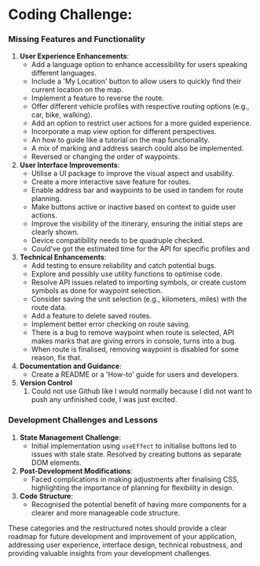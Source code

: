 # Coding Challenge:
### Missing Features and Functionality

1. **User Experience Enhancements**:
    - Add a language option to enhance accessibility for users speaking different languages.
    - Include a 'My Location' button to allow users to quickly find their current location on the map.
    - Implement a feature to reverse the route.
    - Offer different vehicle profiles with respective routing options (e.g., car, bike, walking).
    - Add an option to restrict user actions for a more guided experience.
    - Incorporate a map view option for different perspectives.
    - An how to guide like a tutorial on the map functionality.
    - A mix of marking and address search could also be implemented.
    - Reversed or changing the order of waypoints.
2. **User Interface Improvements**:
    - Utilise a UI package to improve the visual aspect and usability.
    - Create a more interactive save feature for routes.
    - Enable address bar and waypoints to be used in tandem for route planning.
    - Make buttons active or inactive based on context to guide user actions.
    - Improve the visibility of the itinerary, ensuring the initial steps are clearly shown.
    - Device compatibility needs to be quadruple checked.
    - Could’ve got the estimated time for the API for specific profiles and
3. **Technical Enhancements**:
    - Add testing to ensure reliability and catch potential bugs.
    - Explore and possibly use utility functions to optimise code.
    - Resolve API issues related to importing symbols, or create custom symbols as done for waypoint selection.
    - Consider saving the unit selection (e.g., kilometers, miles) with the route data.
    - Add a feature to delete saved routes.
    - Implement better error checking on route saving.
    - There is a bug to remove waypoint when route is selected, API makes marks that are giving errors in console, turns into a bug.
    - When route is finalised, removing waypoint is disabled for some reason, fix that.
4. **Documentation and Guidance**:
    - Create a README or a 'How-to' guide for users and developers.
5. **Version Control**
    1. Could not use Github like I would normally because I did not want to push any unfinished code, I was just excited. 

### Development Challenges and Lessons

1. **State Management Challenge**:
    - Initial implementation using `useEffect` to initialise buttons led to issues with stale state. Resolved by creating buttons as separate DOM elements.
2. **Post-Development Modifications**:
    - Faced complications in making adjustments after finalising CSS, highlighting the importance of planning for flexibility in design.
3. **Code Structure**:
    - Recognised the potential benefit of having more components for a clearer and more manageable code structure.

These categories and the restructured notes should provide a clear roadmap for future development and improvement of your application, addressing user experience, interface design, technical robustness, and providing valuable insights from your development challenges.
